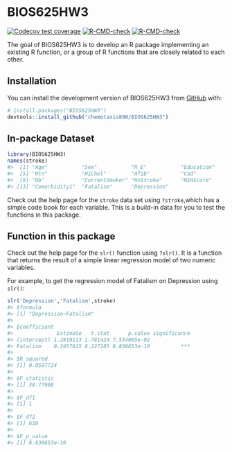 
<!-- README.md is generated from README.Rmd. Please edit that file -->

# BIOS625HW3

<!-- badges: start -->

[![Codecov test
coverage](https://codecov.io/gh/chemotaxis890/BIOS625HW3/branch/main/graph/badge.svg)](https://app.codecov.io/gh/chemotaxis890/BIOS625HW3?branch=main)
[![R-CMD-check](https://github.com/chemotaxis890/BIOS625HW3/actions/workflows/R-CMD-check.yaml/badge.svg)](https://github.com/chemotaxis890/BIOS625HW3/actions/workflows/R-CMD-check.yaml)
[![R-CMD-check](https://github.com/chemotaxis890/BIOS625HW3/actions/workflows/R-CMD-check.yaml/badge.svg)](https://github.com/chemotaxis890/BIOS625HW3/actions/workflows/R-CMD-check.yaml)

<!-- badges: end -->

The goal of BIOS625HW3 is to develop an R package implementing an
existing R function, or a group of R functions that are closely related
to each other.

## Installation

You can install the development version of BIOS625HW3 from
[GitHub](https://github.com/) with:

``` r
# install.packages("BIOS625HW3")
devtools::install_github("chemotaxis890/BIOS625HW3")
```

## In-package Dataset

``` r
library(BIOS625HW3)
names(stroke)
#>  [1] "Age"           "Sex"           "R_E"           "Education"    
#>  [5] "Htn"           "HiChol"        "Afib"          "Cad"          
#>  [9] "Db"            "CurrentSmoker" "HxStroke"      "NIHScore"     
#> [13] "Comorbidity1"  "Fatalism"      "Depression"
```

Check out the help page for the `stroke` data set using `?stroke`,which
has a simple code book for each variable. This is a build-in data for
you to test the functions in this package.

## Function in this package

Check out the help page for the `slr()` function using `?slr()`. It is a
function that returns the result of a simple linear regression model of
two numeric variables.

For example, to get the regression model of Fatalism on Depression using
`slr()`:

``` r
slr('Depression','Fatalism',stroke)
#> $formula
#> [1] "Depression~Fatalism"
#> 
#> $coefficient
#>              Estimate   t.stat      p.value significance
#> (intercept) 1.2819113 1.781424 7.534065e-02             
#> Fatalism    0.2457615 6.227285 8.838653e-10          ***
#> 
#> $R_squared
#> [1] 0.0597724
#> 
#> $F_statistic
#> [1] 38.77908
#> 
#> $F_df1
#> [1] 1
#> 
#> $F_df2
#> [1] 610
#> 
#> $F_p_value
#> [1] 8.838653e-10
```

